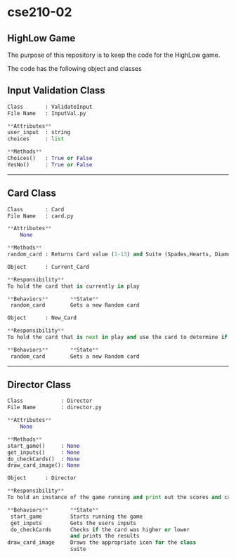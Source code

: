 # cse210-02

## HighLow Game

The purpose of this repository is to keep the code for the HighLow game.

The code has the following object and classes

## Input Validation Class

```python
Class       : ValidateInput
File Name   : InputVal.py

**Attributes**
user_input  : string
choices     : list

**Methods**
Choices()   : True or False
YesNo()     : True or False
```

-------

## Card Class

```python
Class       : Card
File Name   : card.py

**Attributes**
    None

**Methods**
random_card : Returns Card value (1-13) and Suite (Spades,Hearts, Diamonds or Clubs)
```

```python
Object      : Current_Card

**Responsibility**
To hold the card that is currently in play

**Behaviors**       **State**
 random_card        Gets a new Random card
```

```python
Object      : New_Card

**Responsibility**
To hold the card that is next in play and use the card to determine if the player was right in choosing High or Low

**Behaviors**       **State**
 random_card        Gets a new Random card
```

-------

## Director Class

```python
Class            : Director
File Name        : director.py

**Attributes**
    None

**Methods**
start_game()     : None 
get_inputs()     : None
do_checkCards()  : None
draw_card_image(): None
```

```python
Object      : Director

**Responsibility**
To hold an instance of the game running and print out the scores and card values it gets from the Card class

**Behaviors**       **State**
 start_game         Starts running the game
 get_inputs         Gets the users inputs
 do_checkCards      Checks if the card was higher or lower 
                    and prints the results
draw_card_image     Draws the appropriate icon for the class 
                    suite
```
